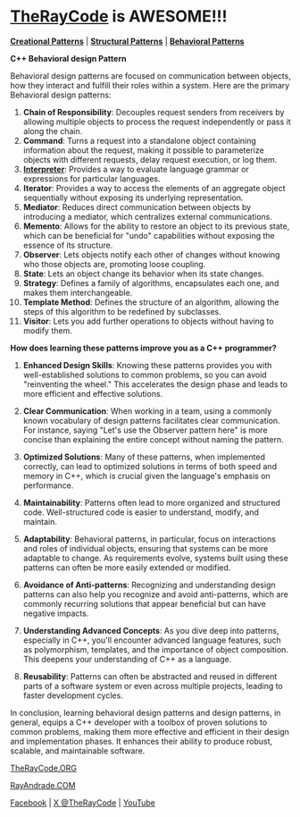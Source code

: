 # [TheRayCode](../../../README.md) is AWESOME!!!

**[Creational Patterns](../../Creational/README.md)** | **[Structural Patterns](../../Structural/README.md)** | **[Behavioral Patterns](../README.md)**

**C++ Behavioral design Pattern**

Behavioral design patterns are focused on communication between objects, how they interact and fulfill their roles within a system. Here are the primary Behavioral design patterns:

1. **Chain of Responsibility**: Decouples request senders from receivers by allowing multiple objects to process the request independently or pass it along the chain.
2. **Command**: Turns a request into a standalone object containing information about the request, making it possible to parameterize objects with different requests, delay request execution, or log them.
3. [**Interpreter**](Interpreter/README.md): Provides a way to evaluate language grammar or expressions for particular languages.
4. **Iterator**: Provides a way to access the elements of an aggregate object sequentially without exposing its underlying representation.
5. **Mediator**: Reduces direct communication between objects by introducing a mediator, which centralizes external communications.
6. **Memento**: Allows for the ability to restore an object to its previous state, which can be beneficial for "undo" capabilities without exposing the essence of its structure.
7. **Observer**: Lets objects notify each other of changes without knowing who those objects are, promoting loose coupling.
8. **State**: Lets an object change its behavior when its state changes.
9. **Strategy**: Defines a family of algorithms, encapsulates each one, and makes them interchangeable.
10. **Template Method**: Defines the structure of an algorithm, allowing the steps of this algorithm to be redefined by subclasses.
11. **Visitor**: Lets you add further operations to objects without having to modify them.

**How does learning these patterns improve you as a C++ programmer?**

1. **Enhanced Design Skills**: Knowing these patterns provides you with well-established solutions to common problems, so you can avoid "reinventing the wheel." This accelerates the design phase and leads to more efficient and effective solutions.

2. **Clear Communication**: When working in a team, using a commonly known vocabulary of design patterns facilitates clear communication. For instance, saying "Let's use the Observer pattern here" is more concise than explaining the entire concept without naming the pattern.

3. **Optimized Solutions**: Many of these patterns, when implemented correctly, can lead to optimized solutions in terms of both speed and memory in C++, which is crucial given the language's emphasis on performance.

4. **Maintainability**: Patterns often lead to more organized and structured code. Well-structured code is easier to understand, modify, and maintain.

5. **Adaptability**: Behavioral patterns, in particular, focus on interactions and roles of individual objects, ensuring that systems can be more adaptable to change. As requirements evolve, systems built using these patterns can often be more easily extended or modified.

6. **Avoidance of Anti-patterns**: Recognizing and understanding design patterns can also help you recognize and avoid anti-patterns, which are commonly recurring solutions that appear beneficial but can have negative impacts.

7. **Understanding Advanced Concepts**: As you dive deep into patterns, especially in C++, you'll encounter advanced language features, such as polymorphism, templates, and the importance of object composition. This deepens your understanding of C++ as a language.

8. **Reusability**: Patterns can often be abstracted and reused in different parts of a software system or even across multiple projects, leading to faster development cycles.

In conclusion, learning behavioral design patterns and design patterns, in general, equips a C++ developer with a toolbox of proven solutions to common problems, making them more effective and efficient in their design and implementation phases. It enhances their ability to produce robust, scalable, and maintainable software.

[TheRayCode.ORG](https://www.TheRayCode.org)

[RayAndrade.COM](https://www.RayAndrade.com)

[Facebook](https://www.facebook.com/TheRayCode/) | [X @TheRayCode](https://www.x.com/TheRayCode/) | [YouTube](https://www.youtube.com/TheRayCode/)
